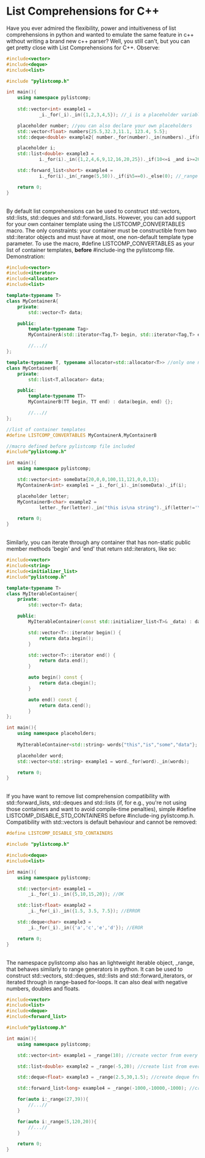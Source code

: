 # List Comprehensions for C++

Have you ever admired the flexibility, power and intuitiveness of list comprehensions in python and wanted to emulate the same feature in c++ without writing a brand new c++ parser? Well, you still can't, but you can get pretty close with List Comprehensions for C++. Observe:

```c++
#include<vector>
#include<deque>
#include<list>

#include "pylistcomp.h"

int main(){
    using namespace pylistcomp;
    
    std::vector<int> example1 = 
            _i._for(_i)._in({1,2,3,4,5}); //_i is a placeholder variable already defined in namespace listcomp

    placeholder number; //you can also declare your own placeholders
    std::vector<float> numbers{25.5,32.3,11.1, 123.4, 5.5};
    std::deque<double> example2{ number._for(number)._in(numbers)._if(number<=30) };

    placeholder i;
    std::list<double> example3 = 
            i._for(i)._in({1,2,4,6,9,12,16,20,25})._if(10<=i _and i>=20 _or i==6)._else(i*i);

    std::forward_list<short> example4 = 
            i._for(i)._in(_range(5,50))._if(i%5==0)._else(0); //_range returns a lightweight iterable object, similar to python ranges

    return 0;
}
```

\
By default list comprehensions can be used to construct std::vectors, std::lists, std::deques and std::forward_lists. However, you can add support for your own container template using the LISTCOMP_CONVERTABLES macro. The only constraints: your container must be constructible from two std::iterator objects and must have at most, one non-default template type parameter. To use the macro, #define LISTCOMP_CONVERTABLES as your list of container templates, **before** #include-ing the pylistcomp file. Demonstration:
```c++
#include<vector>
#include<iterator>
#include<allocator>
#include<list>

template<typename T>
class MyContainerA{
    private:
        std::vector<T> data;

    public:
        template<typename Tag>
        MyContainerA(std::iterator<Tag,T> begin, std::iterator<Tag,T> end) : data(begin,end) {};

        //...//
}; 

template<typename T, typename allocator=std::allocator<T>> //only one non-default template type-parameter
class MyContainerB{
    private:
        std::list<T,allocator> data;

    public:
        template<typename TT>
        MyContainerB(TT begin, TT end) : data(begin, end) {};

        //...//
};

//list of container templates
#define LISTCOMP_CONVERTABLES MyContainerA,MyContainerB 

//macro defined before pylistcomp file included
#include"pylistcomp.h"

int main(){
    using namespace pylistcomp;

    std::vector<int> someData{20,0,0,100,11,121,0,0,13};
    MyContainerA<int> example1 = _i._for(_i)._in(someData)._if(i);

    placeholder letter;
    MyContainerB<char> example2 = 
            letter._for(letter)._in("this is\na string")._if(letter!='\n' _or letter!='\0');

    return 0;
}

```

\
Similarly, you can iterate through any container that has non-static public member methods 'begin' and 'end' that return std::iterators, like so:
```c++
#include<vector>
#include<string>
#include<initializer_list>
#include"pylistcomp.h"

template<typename T>
class MyIterableContainer{
    private:
        std::vector<T> data;

    public:
        MyIterableContainer(const std::initializer_list<T>& _data) : data(_data) {};

        std::vector<T>::iterator begin() {
            return data.begin();
        }

        std::vector<T>::iterator end() {
            return data.end();
        }

        auto begin() const {
            return data.cbegin();
        }

        auto end() const {
            return data.cend();
        }
};

int main(){
    using namespace placeholders;
    
    MyIterableContainer<std::string> words{"this","is","some","data"};

    placeholder word;
    std::vector<std::string> example1 = word._for(word)._in(words);

    return 0;
}
```

\
If you have want to remove list comprehension compatibility with std::forward_lists, std::deques and std::lists (if, for e.g., you're not using those containers and want to avoid compile-time penalties), simple #define LISTCOMP_DISABLE_STD_CONTAINERS before #include-ing pylistcomp.h. Compatibility with std::vectors is default behaviour and cannot be removed:
```c++
#define LISTCOMP_DISABLE_STD_CONTAINERS

#include "pylistcomp.h"

#include<deque>
#include<list>

int main(){
    using namespace pylistcomp;

    std::vector<int> example1 = 
        _i._for(_i)._in({5,10,15,20}); //OK

    std::list<float> example2 =
        _i._for(_i)._in({1.5, 3.5, 7.5}); //ERROR    

    std::deque<char> example3 =
        _i._for(_i)._in({'a','c','e','d'}); //EROR

    return 0;
}
```

\
The namespace pylistcomp also has an lightweight iterable object, _range, that behaves similarly to range generators in python. It can be used to construct std::vectors, std::deques, std::lists and std::forward_iterators, or iterated through in range-based for-loops. It can also deal with negative numbers, doubles and floats. 
```c++
#include<vector>
#include<list>
#include<deque>
#include<forward_list>

#include"pylistcomp.h"

int main(){
    using namespace pylistcomp;

    std::vector<int> example1 = _range(10); //create vector from every integer between 0 and 10

    std::list<double> example2 = _range(-5,20); //create list from every double between -5 and 20

    std::deque<float> example3 = _range(2.5,30,1.5); //create deque from numbers between 2.5 and 30, in intervals of 1.5    

    std::forward_list<long> example4 = _range(-1000,-10000,-1000); //create forward_list from numbers between -1000 and -10000 in intervals of -1000

    for(auto i:_range(27,39)){
        //...//
    }

    for(auto i:_range(5,120,20)){
        //...//
    }

    return 0;
}

```
